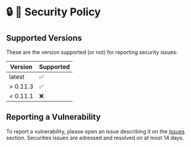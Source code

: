 # 🔒️ 📌 Security Policy

## Supported Versions

These are the version supported (or not) for reporting security issues:

| Version | Supported          |
| ------- | ------------------ |
| latest  | :white_check_mark: |
| > 0.11.3| :white_check_mark: |
| < 0.11.1| :x:                |

## Reporting a Vulnerability

To report a vulnerability, please open an issue describing it on the [Issues](https://github.com/policratus/pupyl/issues) section. Securities issues are adressed and resolved on at most 14 days.
